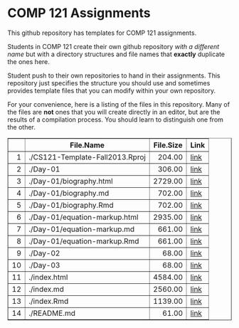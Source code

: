 COMP 121 Assignments
===================





This github repository has templates for COMP 121 assignments. 

Students in COMP 121 create their own github repository *with a different name* but with a directory structures and file names that **exactly** duplicate the ones here.

Student push to their own repositories to hand in their assignments.  This repository just specifies the structure you should use and sometimes provides template files that you can modify within your own repository.

For your convenience, here is a listing of the files in this repository.  Many of the files are **not** ones that you will create directly in an editor, but are the results of a compilation process.  You should learn to distinguish one from the other.

<!-- html table generated in R 3.0.1 by xtable 1.7-1 package -->
<!-- Fri Aug 30 12:29:09 2013 -->
<TABLE border=1>
<TR> <TH>  </TH> <TH> File.Name </TH> <TH> File.Size </TH> <TH> Link </TH>  </TR>
  <TR> <TD align="right"> 1 </TD> <TD> ./CS121-Template-Fall2013.Rproj </TD> <TD align="right"> 204.00 </TD> <TD> <a href='./CS121-Template-Fall2013.Rproj'>link</a> </TD> </TR>
  <TR> <TD align="right"> 2 </TD> <TD> ./Day-01 </TD> <TD align="right"> 306.00 </TD> <TD> <a href='./Day-01'>link</a> </TD> </TR>
  <TR> <TD align="right"> 3 </TD> <TD> ./Day-01/biography.html </TD> <TD align="right"> 2729.00 </TD> <TD> <a href='./Day-01/biography.html'>link</a> </TD> </TR>
  <TR> <TD align="right"> 4 </TD> <TD> ./Day-01/biography.md </TD> <TD align="right"> 702.00 </TD> <TD> <a href='./Day-01/biography.md'>link</a> </TD> </TR>
  <TR> <TD align="right"> 5 </TD> <TD> ./Day-01/biography.Rmd </TD> <TD align="right"> 702.00 </TD> <TD> <a href='./Day-01/biography.Rmd'>link</a> </TD> </TR>
  <TR> <TD align="right"> 6 </TD> <TD> ./Day-01/equation-markup.html </TD> <TD align="right"> 2935.00 </TD> <TD> <a href='./Day-01/equation-markup.html'>link</a> </TD> </TR>
  <TR> <TD align="right"> 7 </TD> <TD> ./Day-01/equation-markup.md </TD> <TD align="right"> 661.00 </TD> <TD> <a href='./Day-01/equation-markup.md'>link</a> </TD> </TR>
  <TR> <TD align="right"> 8 </TD> <TD> ./Day-01/equation-markup.Rmd </TD> <TD align="right"> 661.00 </TD> <TD> <a href='./Day-01/equation-markup.Rmd'>link</a> </TD> </TR>
  <TR> <TD align="right"> 9 </TD> <TD> ./Day-02 </TD> <TD align="right"> 68.00 </TD> <TD> <a href='./Day-02'>link</a> </TD> </TR>
  <TR> <TD align="right"> 10 </TD> <TD> ./Day-03 </TD> <TD align="right"> 68.00 </TD> <TD> <a href='./Day-03'>link</a> </TD> </TR>
  <TR> <TD align="right"> 11 </TD> <TD> ./index.html </TD> <TD align="right"> 4584.00 </TD> <TD> <a href='./index.html'>link</a> </TD> </TR>
  <TR> <TD align="right"> 12 </TD> <TD> ./index.md </TD> <TD align="right"> 2560.00 </TD> <TD> <a href='./index.md'>link</a> </TD> </TR>
  <TR> <TD align="right"> 13 </TD> <TD> ./index.Rmd </TD> <TD align="right"> 1139.00 </TD> <TD> <a href='./index.Rmd'>link</a> </TD> </TR>
  <TR> <TD align="right"> 14 </TD> <TD> ./README.md </TD> <TD align="right"> 61.00 </TD> <TD> <a href='./README.md'>link</a> </TD> </TR>
   </TABLE>


